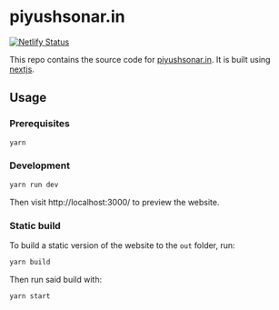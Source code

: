 # piyushsonar.in

[![Netlify Status](https://api.netlify.com/api/v1/badges/0b89bb27-54f0-4d73-927a-64df83c6ca42/deploy-status)](https://app.netlify.com/sites/piyushsonar/deploys)

This repo contains the source code for [piyushsonar.in](https://piyushsonar.in). It is built using [nextjs](nextjs.org/).

## Usage

### Prerequisites

```bash
yarn
```

### Development

```bash
yarn run dev
```

Then visit http://localhost:3000/ to preview the website.

### Static build

To build a static version of the website to the `out` folder, run:

```bash
yarn build
```

Then run said build with:

```bash
yarn start
```
